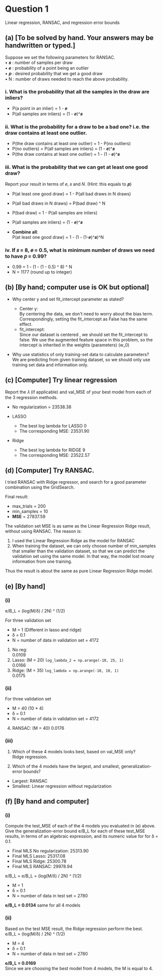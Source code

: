 # Question 1
Linear regression, RANSAC, and regression error bounds


## (a) [To be solved by hand. Your answers may be handwritten or typed.]  
Suppose we set the following parameters for RANSAC.  
• 𝒔 : number of samples per draw  
• 𝒆 : probability of a point being an outlier  
• 𝒑 : desired probability that we get a good draw  
• N : number of draws needed to reach the above probability.

### i. What is the probability that all the samples in the draw are inliers?  

* P(a point in an inlier) = 1 - 𝒆  
* P(all samples are inliers) = (1 - 𝒆)^𝒔 


### ii. What is the probability for a draw to be a bad one? i.e. the draw contains at least one outlier.

* P(the draw contains at least one outlier) = 1 - P(no outliers)
* P(no outliers) = P(all samples are inliers) = (1 - 𝒆)^𝒔 
* P(the draw contains at least one outlier) = 1 - (1 - 𝒆)^𝒔 

### iii. What is the probability that we can get at least one good draw? 
Report your result in terms of 𝑒, 𝑠 and 𝑁. (Hint: this equals to 𝒑)  

* P(at least one good draw) = 1 - P(all bad draws in N draws)
* P(all bad draws in N draws) = P(bad draw) ^ N
* P(bad draw) = 1 - P(all samples are inliers)
* P(all samples are inliers) = (1 - 𝒆)^𝒔

* **Combine all**:   
    P(at least one good draw) = 1 - (1 - (1-𝒆)^𝒔)^N


### iv. If 𝑠 = 8, 𝑒 = 0.5, what is minimum number of draws we need to have 𝑝 = 0.99?

* 0.99 = 1 - (1 - (1 - 0.5) ^ 8) ^ N  
* N = 1177 (round up to integer)

## (b) [By hand; computer use is OK but optional] 

* Why center y and set fit_intercept parameter as stated?
    * Center y:   
        By centering the data, we don't need to worry about the bias term. Correspondingly, setting the fit_intercept as False has the same effect.
    * fit_intercept:   
        Since our dataset is centered , we should set the fit_intercept to false. We use the augmented feature space in this problem, so the intercept is inherited in the weights (parameters) (w_0)

* Why use statistics of only training-set data to calculate parameters?  
    We are predicting from given training dataset, so we should only use training set data and information only. 

## (c) [Computer] Try linear regression

Report the 𝜆 (if applicable) and val_MSE of your best model from each of the 3 regression methods.

* No regularization = 23538.38

* LASSO
    * The best log lambda for LASSO 0
    * The corresponding MSE:  23531.90

* Ridge 
    * The best log lambda for RIDGE 9
    * The corresponding MSE:  23522.57

## (d) [Computer] Try RANSAC. 

I tried RANSAC with Ridge regressor, and search for a good parameter combination using the GridSearch. 

Final result: 
* max_trials = 200
* min_samples = 10
* **MSE** = 27837.59

The validation set MSE is as same as the Linear Regression Ridge result, without using RANSAC. The reason is:
1. I used the Linear Regression Ridge as the model for RANSAC
2. When training the dataset, we can only choose number of min_samples that smaller than the validation dataset, so that we can predict the validation set using the same model. In that way, the model lost moany information from one training. 

Thus the result is about the same as pure Linear Regression Ridge model. 


## (e) [By hand]   
### (i) 

e/B_L = (log(M/δ) / 2N) ^ (1/2)

For three validation set  
* M = 1 (Different in lasso and ridge)
* δ = 0.1
* N = number of data in validation set = 4172

1. No reg:   
    0.0109
2. Lasso: (M = 20) `log_lambda_2 = np.arange(-10, 25, 1)`  
    0.0166
3. Ridge: (M = 35) `log_lambda = np.arange(-10, 10, 1)`  
    0.0175

### (ii) 

For three validation set  
* M = 40 (10 * 4)
* δ = 0.1
* N = number of data in validation set = 4172  

4. RANSAC: (M = 40) 
    0.0176

### (iii) 
1. Which of these 4 models looks best, based on val_MSE only?   
    Ridge regression. 

2. Which of the 4 models have the largest, and smallest, generalization-error bounds?
* Largest: RANSAC
* Smallest: Linear regression without regularization


## (f) [By hand and computer]  

### (i) 
Compute the test_MSE of each of the 4 models you evaluated in (e) above.
Give the generalization-error bound e/B_L for each of these test_MSE results, in terms of an algebraic expression, and its numeric value for for δ = 0.1.

* Final MLS No regularization: 25313.90
* Final MLS Lasso: 25317.08  
* Final MLS Ridge: 25300.78  
* Final MLS RANSAC: 29978.94

e/B_L = e/B_L = (log(M/δ) / 2N) ^ (1/2)  
* M = 1
* δ = 0.1
* N = number of data in test set = 2780

**e/B_L = 0.0134** same for all 4 models  

### (ii) 

Based on the test MSE result, the Ridge regression perform the best.  
e/B_L = (log(M/δ) / 2N) ^ (1/2)  
* M = 4
* δ = 0.1
* N = number of data in test set = 2780

**e/B_L = 0.0169**  
Since we are choosing the best model from 4 models, the M is equal to 4.  


